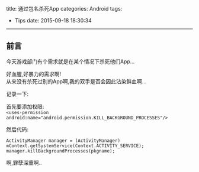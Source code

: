 title: 通过包名杀死App
categories: Android
tags:
  - Tips
date: 2015-09-18 18:30:34
---


## 前言
今天游戏部门有个需求就是在某个情况下杀死他们App...

好血腥,好暴力的需求啊!  
从来没有杀死过别的App啊,我的双手是否会因此沾染鲜血啊...  

记录一下:

首先要添加权限:  
`<uses-permission android:name="android.permission.KILL_BACKGROUND_PROCESSES"/>
`

然后代码:
```
ActivityManager manager = (ActivityManager) mContext.getSystemService(Context.ACTIVITY_SERVICE);
manager.killBackgroundProcesses(pkgname);
```

啊,罪孽深重啊..  
